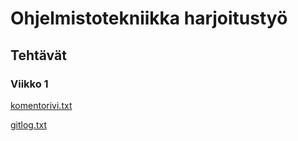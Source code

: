 # Ohjelmistotekniikka harjoitustyö
## Tehtävät
### Viikko 1
[komentorivi.txt](https://github.com/lankku1/ot-harjoitustyo/blob/master/laskarit/viikko1/komentorivi.txt) 

[gitlog.txt](https://github.com/lankku1/ot-harjoitustyo/blob/master/laskarit/viikko1/gitlog.txt)

